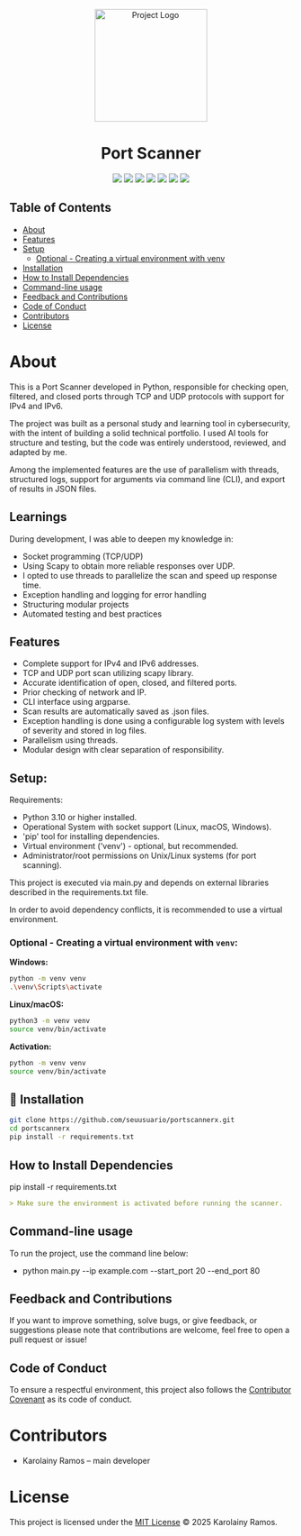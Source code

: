 <p align="center"> 
<img src="assets/logo.png" alt="Project Logo" width="200"/>
</p>

<h1 align="center">Port Scanner </h1>

<p align="center">
  <img src="https://img.shields.io/badge/Python-3.10+-blue?logo=python"/>
  <img src="https://img.shields.io/badge/platform-windows%20%7C%20linux%20%7C%20macos-lightgrey"/>
  <img src="https://img.shields.io/badge/status-active-brightgreen"/>
    <img src="https://img.shields.io/badge/contributions-welcome-orange"/>
  <img src="https://img.shields.io/badge/Maintained-yes-brightgreen"/>
   <img src="https://img.shields.io/badge/tests-available-yellowgreen"/>
  <img src="https://img.shields.io/badge/License-MIT-green.svg"/>
</p>

## Table of Contents

- [About](#about)
- [Features](#features)
- [Setup](#setup)
  - [Optional - Creating a virtual environment with venv](#optional---creating-a-virtual-environment-with-venv)
- [Installation](#installation)
- [How to Install Dependencies](#how-to-install-dependencies)
- [Command-line usage](#command-line-usage)
- [Feedback and Contributions](#feedback-and-contributions)
- [Code of Conduct](#code-of-conduct)
- [Contributors](#contributors)
- [License](#license)

# About

This is a Port Scanner developed in Python, responsible for checking open, filtered, and closed ports through TCP and UDP protocols with support for IPv4 and IPv6.

The project was built as a personal study and learning tool in cybersecurity, with the intent of building a solid technical portfolio.  I used AI tools for structure and testing, but the code was entirely understood, reviewed, and adapted by me.

Among the implemented features are the use of parallelism with threads, structured logs, support for arguments via command line (CLI), and export of results in JSON files.

## Learnings

During development, I was able to deepen my knowledge in:

- Socket programming (TCP/UDP)
- Using Scapy to obtain more reliable responses over UDP.
- I opted to use threads to parallelize the scan and speed up response time.
- Exception handling and logging for error handling
- Structuring modular projects
- Automated testing and best practices

## Features
- Complete support for IPv4 and IPv6 addresses.
- TCP and UDP port scan utilizing scapy library.
- Accurate identification of open, closed, and filtered ports.
- Prior checking of network and IP.
- CLI interface using argparse.
- Scan results are automatically saved as .json files.
- Exception handling is done using a configurable log system with levels of severity and stored in log files.
- Parallelism using threads.
- Modular design with clear separation of responsibility.


## Setup:
Requirements:

- Python 3.10 or higher installed.
- Operational System with socket support (Linux, macOS, Windows).
- 'pip' tool for installing dependencies.
- Virtual environment ('venv') - optional, but recommended.
- Administrator/root permissions on Unix/Linux systems (for port scanning).

This project is executed via main.py and depends on external libraries described in the requirements.txt file. 

In order to avoid dependency conflicts, it is recommended to use a virtual environment.

### Optional - Creating a virtual environment with `venv`:

**Windows:**
```bash
python -m venv venv
.\venv\Scripts\activate
```

**Linux/macOS:**
```bash
python3 -m venv venv
source venv/bin/activate
```

**Activation:**

```bash
python -m venv venv
source venv/bin/activate
```

## 🔧 Installation
```bash
git clone https://github.com/seuusuario/portscannerx.git
cd portscannerx
pip install -r requirements.txt
```

## How to Install Dependencies

pip install -r requirements.txt

```md
> Make sure the environment is activated before running the scanner.
```

## Command-line usage

To run the project, use the command line below:

- python main.py --ip example.com --start_port 20 --end_port 80

## Feedback and Contributions

If you want to improve something, solve bugs, or give feedback, or suggestions please note that contributions are welcome, feel free to open a pull request or issue!

## Code of Conduct

To ensure a respectful environment, this project also follows the [Contributor Covenant](https://www.contributor-covenant.org/en-us/version/2/1/code_of_conduct/) as its code of conduct.

# Contributors

- Karolainy Ramos – main developer

# License

This project is licensed under the [MIT License](LICENSE) © 2025 Karolainy Ramos.
